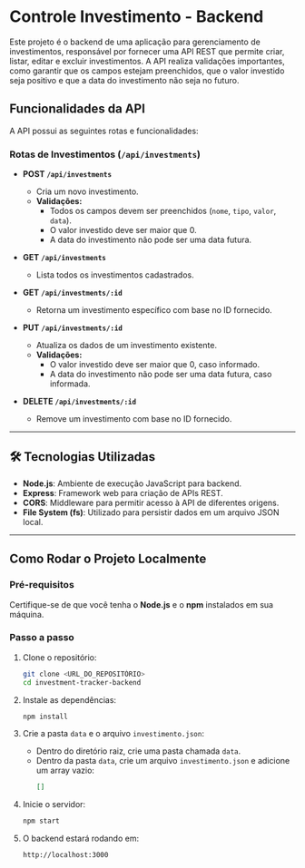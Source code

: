 # Controle Investimento - Backend  

Este projeto é o backend de uma aplicação para gerenciamento de investimentos, responsável por fornecer uma API REST que permite criar, listar, editar e excluir investimentos. A API realiza validações importantes, como garantir que os campos estejam preenchidos, que o valor investido seja positivo e que a data do investimento não seja no futuro.  

## Funcionalidades da API  
A API possui as seguintes rotas e funcionalidades:  

### Rotas de Investimentos (`/api/investments`)  
- **POST `/api/investments`**  
  - Cria um novo investimento.  
  - **Validações:**  
    - Todos os campos devem ser preenchidos (`nome`, `tipo`, `valor`, `data`).  
    - O valor investido deve ser maior que 0.  
    - A data do investimento não pode ser uma data futura.  

- **GET `/api/investments`**  
  - Lista todos os investimentos cadastrados.  

- **GET `/api/investments/:id`**  
  - Retorna um investimento específico com base no ID fornecido.  

- **PUT `/api/investments/:id`**  
  - Atualiza os dados de um investimento existente.  
  - **Validações:**  
    - O valor investido deve ser maior que 0, caso informado.  
    - A data do investimento não pode ser uma data futura, caso informada.  

- **DELETE `/api/investments/:id`**  
  - Remove um investimento com base no ID fornecido.  

---

## 🛠️ Tecnologias Utilizadas  
- **Node.js**: Ambiente de execução JavaScript para backend.  
- **Express**: Framework web para criação de APIs REST.  
- **CORS**: Middleware para permitir acesso à API de diferentes origens.  
- **File System (fs)**: Utilizado para persistir dados em um arquivo JSON local.  

---

## Como Rodar o Projeto Localmente  

### Pré-requisitos  
Certifique-se de que você tenha o **Node.js** e o **npm** instalados em sua máquina.  

### Passo a passo  
1. Clone o repositório:  
   ```bash  
   git clone <URL_DO_REPOSITÓRIO>  
   cd investment-tracker-backend  
   ```  

2. Instale as dependências:  
   ```bash  
   npm install  
   ```  

3. Crie a pasta `data` e o arquivo `investimento.json`:  
   - Dentro do diretório raiz, crie uma pasta chamada `data`.  
   - Dentro da pasta `data`, crie um arquivo `investimento.json` e adicione um array vazio:  
     ```json  
     []  
     ```  

4. Inicie o servidor:  
   ```bash  
   npm start  
   ```  

5. O backend estará rodando em:  
   ```
   http://localhost:3000  
   ```  
